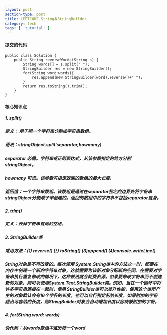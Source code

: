 ```yaml
---
layout: post
section-type: post
title: LEETCODE-String与StringBuilder
category: tech
tags: [ 'tutorial' ]
---
```

#### 提交的代码
```
public class Solution {
    public String reverseWords(String s) {
        String words[] = s.split(" ");
        StringBuilder res = new StringBuilder();
        for(String word:words){
            res.append(new StringBuilder(word).reverse()+" ");
        }
        return res.toString().trim();
    }
}
```
#### 核心知识点
##### 1. split() 
##### 定义： 用于把一个字符串分割成字符串数组。
##### 语法：*stringObject.split(separator,howmany)*
##### separator 必需。字符串或正则表达式，从该参数指定的地方分割stringObject。
##### howmany   可选。该参数可指定返回的数组的最大长度。
##### 返回值：一个字符串数组。该数组是通过在*separator*指定的边界处将字符串stringObject分割成子串创建的。返回的数组中的字符串不包括*separator*自身。
##### 2. trim()
##### 定义：去掉字符串首尾的空格。
##### 3. StringBuilder类
##### 常用方法：(1) reverse() (2) toString() (3)append() (4)console.writeLine() 
##### String对象是不可改变的。每次使用 System.String类中的方法之一时，都要在内存中创建一个新的字符串对象，这就需要为该新对象分配新的空间。在需要对字符串执行重复修改的情况下，这种做法就会耗费资源。如果要修改字符串而不创建新的对象，则可以使用System.Text.StringBuilder类。例如，当在一个循环中将许多字符串连接在一起时，使用 StringBuilder类可以提升性能，使用这个类所产生的对象默认会有16个字符的长度，也可以自行指定初始长度。如果附加的字符超出可容纳的长度，则StringBuilder对象会自动增加长度以容纳被附加的字符。
##### 4. for(String word: words)
##### 伪代码：从words数组中遍历每一个word 
